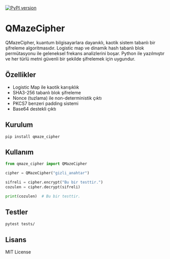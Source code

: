 [![PyPI version](https://badge.fury.io/py/qmaze-cipher.svg)](https://pypi.org/project/qmaze-cipher/)

# QMazeCipher

QMazeCipher, kuantum bilgisayarlara dayanıklı, kaotik sistem tabanlı bir şifreleme algoritmasıdır. Logistic map ve dinamik hash tabanlı blok permütasyonu ile geleneksel frekans analizlerini boşar. Python ile yazılmıştır ve her türlü metni güvenli bir şekilde şifrelemek için uygundur.

## Özellikler
- Logistic Map ile kaotik karışıklık
- SHA3-256 tabanlı blok şifreleme
- Nonce (tuzlama) ile non-deterministik çıktı
- PKCS7 benzeri padding sistemi
- Base64 destekli çıktı

## Kurulum
```
pip install qmaze_cipher
```

## Kullanım
```python
from qmaze_cipher import QMazeCipher

cipher = QMazeCipher("gizli_anahtar")

sifreli = cipher.encrypt("Bu bir testtir.")
cozulen = cipher.decrypt(sifreli)

print(cozulen)  # Bu bir testtir.
```

## Testler
```bash
pytest tests/
```

## Lisans
MIT License
